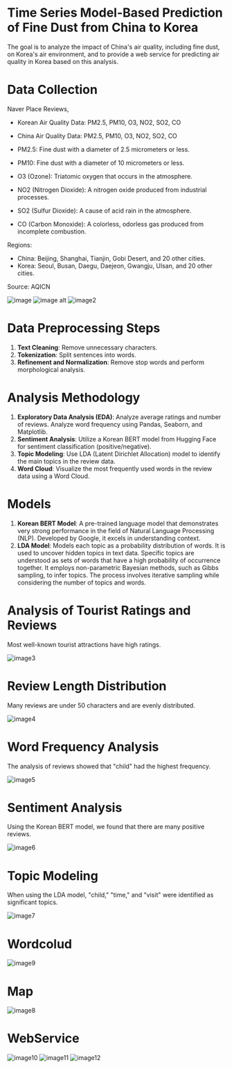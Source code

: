 # Time Series Model-Based Prediction of Fine Dust from China to Korea
The goal is to analyze the impact of China's air quality, including fine dust, on Korea's air environment, and to provide a web service for predicting air quality in Korea based on this analysis.

# Data Collection

Naver Place Reviews,

* Korean Air Quality Data: PM2.5, PM10, O3, NO2, SO2, CO
* China Air Quality Data: PM2.5, PM10, O3, NO2, SO2, CO


* PM2.5: Fine dust with a diameter of 2.5 micrometers or less.
* PM10: Fine dust with a diameter of 10 micrometers or less.
* O3 (Ozone): Triatomic oxygen that occurs in the atmosphere.
* NO2 (Nitrogen Dioxide): A nitrogen oxide produced from industrial processes.
* SO2 (Sulfur Dioxide): A cause of acid rain in the atmosphere.
* CO (Carbon Monoxide): A colorless, odorless gas produced from incomplete combustion.

Regions:

* China: Beijing, Shanghai, Tianjin, Gobi Desert, and 20 other cities.
* Korea: Seoul, Busan, Daegu, Daejeon, Gwangju, Ulsan, and 20 other cities.

Source: AQICN

![image](https://github.com/LEEJAEYONG-97/portfolio/blob/dd2d2a56ddce3457097b49afaefd827964df412d/app/static/assets/img/%EB%A6%AC%EB%B7%B0%20%EC%BA%A1%EC%B2%982.png)
![image alt](https://github.com/LEEJAEYONG-97/portfolio/blob/4642150dc6cb18c07a6c9122f0f9038236b52657/app/static/assets/img/%EB%A6%AC%EB%B7%B0%20%EC%BA%A1%EC%B2%98.png)
![image2](https://github.com/LEEJAEYONG-97/portfolio/blob/5f895857ba9189f1b1c950e016cf4d3267e19425/app/static/assets/img/%EB%A6%AC%EB%B7%B0%20%EC%BA%A1%EC%B2%983.png)

# Data Preprocessing Steps

1. **Text Cleaning**: Remove unnecessary characters.
2. **Tokenization**: Split sentences into words.
3. **Refinement and Normalization**: Remove stop words and perform morphological analysis.

# Analysis Methodology

1. **Exploratory Data Analysis (EDA)**: Analyze average ratings and number of reviews. Analyze word frequency using Pandas, Seaborn, and Matplotlib.
2. **Sentiment Analysis**: Utilize a Korean BERT model from Hugging Face for sentiment classification (positive/negative).
3. **Topic Modeling**: Use LDA (Latent Dirichlet Allocation) model to identify the main topics in the review data.
4. **Word Cloud**: Visualize the most frequently used words in the review data using a Word Cloud.

# Models

1. **Korean BERT Model**: A pre-trained language model that demonstrates very strong performance in the field of Natural Language Processing (NLP). Developed by Google, it excels in understanding context.
2. **LDA Model**: Models each topic as a probability distribution of words. It is used to uncover hidden topics in text data. Specific topics are understood as sets of words that have a high probability of occurrence together.
It employs non-parametric Bayesian methods, such as Gibbs sampling, to infer topics. The process involves iterative sampling while considering the number of topics and words.



# Analysis of Tourist Ratings and Reviews

Most well-known tourist attractions have high ratings.

![image3](https://github.com/LEEJAEYONG-97/portfolio/blob/5f895857ba9189f1b1c950e016cf4d3267e19425/app/static/assets/img/%ED%8F%89%EC%A0%90.png)

# Review Length Distribution

Many reviews are under 50 characters and are evenly distributed.

![image4](https://github.com/LEEJAEYONG-97/portfolio/blob/5f895857ba9189f1b1c950e016cf4d3267e19425/app/static/assets/img/%EB%A6%AC%EB%B7%B0%EA%B8%B8%EC%9D%B4.png)


# Word Frequency Analysis

The analysis of reviews showed that "child" had the highest frequency.

![image5](https://github.com/LEEJAEYONG-97/portfolio/blob/5f895857ba9189f1b1c950e016cf4d3267e19425/app/static/assets/img/%EB%8B%A8%EC%96%B4%EB%B9%88%EB%8F%84%EC%88%98.png)

# Sentiment Analysis

Using the Korean BERT model, we found that there are many positive reviews.

![image6](https://github.com/LEEJAEYONG-97/portfolio/blob/5f895857ba9189f1b1c950e016cf4d3267e19425/app/static/assets/img/%EA%B0%90%EC%84%B1%EB%B6%84%EC%84%9D.png)

# Topic Modeling

When using the LDA model, "child," "time," and "visit" were identified as significant topics.

![image7](https://github.com/LEEJAEYONG-97/portfolio/blob/5f895857ba9189f1b1c950e016cf4d3267e19425/app/static/assets/img/%EC%A3%BC%EC%A0%9C%20%ED%86%A0%ED%94%BD.png)

# Wordcolud

![image9](https://github.com/LEEJAEYONG-97/portfolio/blob/5f895857ba9189f1b1c950e016cf4d3267e19425/app/static/assets/img/%EC%9B%8C%EB%93%9C%20%ED%81%B4%EB%9D%BC%EC%9A%B0%EB%93%9C.png)

# Map

![image8](https://github.com/LEEJAEYONG-97/portfolio/blob/5f895857ba9189f1b1c950e016cf4d3267e19425/app/static/assets/img/%EC%A7%80%EB%8F%84.png)

# WebService
![image10](https://github.com/LEEJAEYONG-97/portfolio/blob/5f895857ba9189f1b1c950e016cf4d3267e19425/app/static/assets/img/%EC%9B%B9%EA%B5%AC%ED%98%84.png)
![image11](https://github.com/LEEJAEYONG-97/portfolio/blob/5f895857ba9189f1b1c950e016cf4d3267e19425/app/static/assets/img/%EC%9B%B9%EA%B5%AC%ED%98%843.png)
![image12](https://github.com/LEEJAEYONG-97/portfolio/blob/5f895857ba9189f1b1c950e016cf4d3267e19425/app/static/assets/img/%EC%9B%B9%EA%B5%AC%ED%98%844.png)

